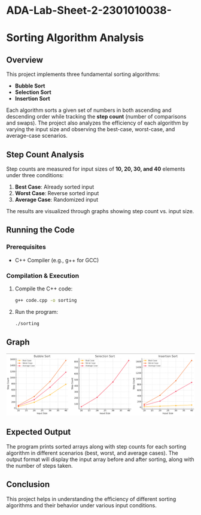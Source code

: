 # ADA-Lab-Sheet-2-2301010038-

# Sorting Algorithm Analysis

## Overview
This project implements three fundamental sorting algorithms:
- **Bubble Sort**
- **Selection Sort**
- **Insertion Sort**

Each algorithm sorts a given set of numbers in both ascending and descending order while tracking the **step count** (number of comparisons and swaps). The project also analyzes the efficiency of each algorithm by varying the input size and observing the best-case, worst-case, and average-case scenarios.

## Step Count Analysis
Step counts are measured for input sizes of **10, 20, 30, and 40** elements under three conditions:
1. **Best Case**: Already sorted input
2. **Worst Case**: Reverse sorted input
3. **Average Case**: Randomized input

The results are visualized through graphs showing step count vs. input size.

## Running the Code
### Prerequisites
- C++ Compiler (e.g., g++ for GCC)

### Compilation & Execution
1. Compile the C++ code:
   ```sh
   g++ code.cpp -o sorting
   ```
2. Run the program:
   ```sh
   ./sorting
   ```

## Graph
![Step Count Analysis](Graphs.png)

## Expected Output
The program prints sorted arrays along with step counts for each sorting algorithm in different scenarios (best, worst, and average cases). The output format will display the input array before and after sorting, along with the number of steps taken.

## Conclusion
This project helps in understanding the efficiency of different sorting algorithms and their behavior under various input conditions.

